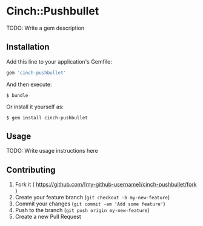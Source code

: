 # Cinch::Pushbullet

TODO: Write a gem description

## Installation

Add this line to your application's Gemfile:

```ruby
gem 'cinch-pushbullet'
```

And then execute:

    $ bundle

Or install it yourself as:

    $ gem install cinch-pushbullet

## Usage

TODO: Write usage instructions here

## Contributing

1. Fork it ( https://github.com/[my-github-username]/cinch-pushbullet/fork )
2. Create your feature branch (`git checkout -b my-new-feature`)
3. Commit your changes (`git commit -am 'Add some feature'`)
4. Push to the branch (`git push origin my-new-feature`)
5. Create a new Pull Request
